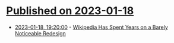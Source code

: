 # [Published on 2023-01-18](index.md)

* [2023-01-18, 19:20:00](https://news.slashdot.org/story/23/01/18/193257/wikipedia-has-spent-years-on-a-barely-noticeable-redesign?utm_source=rss1.0mainlinkanon&utm_medium=feed) - [Wikipedia Has Spent Years on a Barely Noticeable Redesign](https://news.slashdot.org/story/23/01/18/193257/wikipedia-has-spent-years-on-a-barely-noticeable-redesign?utm_source=rss1.0mainlinkanon&utm_medium=feed)
